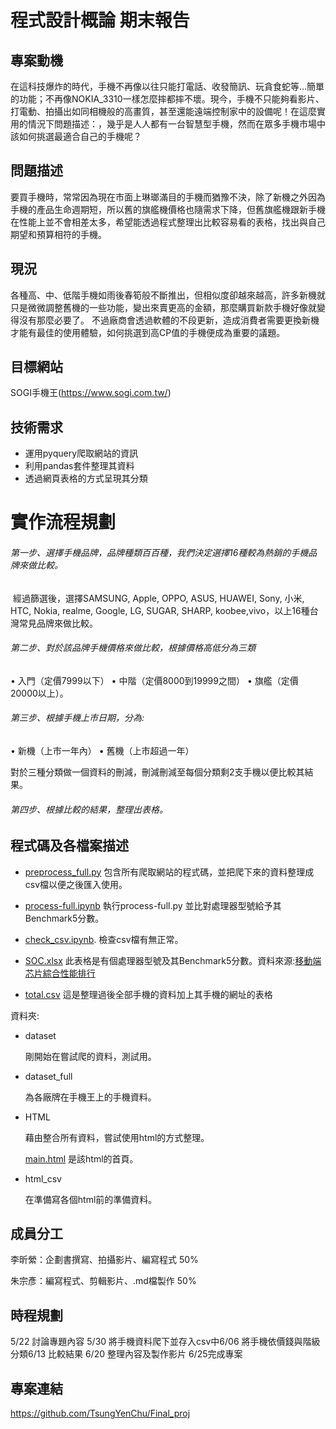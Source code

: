 # **程式設計概論**  期末報告

## 專案動機

在這科技爆炸的時代，手機不再像以往只能打電話、收發簡訊、玩貪食蛇等…簡單的功能；不再像NOKIA_3310一樣怎麼摔都摔不壞。現今，手機不只能夠看影片、打電動、拍攝出如同相機般的高畫質，甚至還能遠端控制家中的設備呢！在這麼實用的情況下問題描述：，幾乎是人人都有一台智慧型手機，然而在眾多手機市場中該如何挑選最適合自己的手機呢？

## 問題描述

要買手機時，常常因為現在市面上琳瑯滿目的手機而猶豫不決，除了新機之外因為手機的產品生命週期短，所以舊的旗艦機價格也隨需求下降，但舊旗艦機跟新手機在性能上並不會相差太多，希望能透過程式整理出比較容易看的表格，找出與自己期望和預算相符的手機。

## 現況

各種高、中、低階手機如雨後春筍般不斷推出，但相似度卻越來越高，許多新機就只是微微調整舊機的一些功能，變出來賣更高的金額，那麼購買新款手機好像就變得沒有那麼必要了。
不過廠商會透過軟體的不段更新，造成消費者需要更換新機才能有最佳的使用體驗，如何挑選到高CP值的手機便成為重要的議題。

## 目標網站

SOGI手機王(https://www.sogi.com.tw/)

## 技術需求

- 運用pyquery爬取網站的資訊
- 利用pandas套件整理其資料
- 透過網頁表格的方式呈現其分類

# 實作流程規劃

###### 第一步、選擇手機品牌，品牌種類百百種，我們決定選擇16種較為熱銷的手機品牌來做比較。

​	經過篩選後，選擇SAMSUNG, Apple, OPPO, ASUS, HUAWEI, Sony, 小米, HTC, Nokia, realme, Google, LG, SUGAR, SHARP, koobee,vivo，以上16種台灣常見品牌來做比較。

###### 第二步、對於該品牌手機價格來做比較，根據價格高低分為三類

•	入門（定價7999以下）
•	中階（定價8000到19999之間）
•	旗艦（定價20000以上）。

###### 第三步、根據手機上市日期，分為:

•	新機（上市一年內）
•	舊機（上市超過一年）

對於三種分類做一個資料的刪減，刪減刪減至每個分類剩2支手機以便比較其結果。

###### 第四步、根據比較的結果，整理出表格。

## 程式碼及各檔案描述

* [preprocess_full.py](./preprocess_full.py) 包含所有爬取網站的程式碼，並把爬下來的資料整理成csv檔以便之後匯入使用。

* [process-full.ipynb](./process-full.ipynb)  執行process-full.py 並比對處理器型號給予其Benchmark5分數。



* [check_csv.ipynb](./check_csv.ipynb). 檢查csv檔有無正常。
* [SOC.xlsx](./SOC.xlsx) 此表格是有個處理器型號及其Benchmark5分數。資料來源:[移動端芯片綜合性能排行](https://www.socpk.com/)
* [total.csv](./total.csv) 這是整理過後全部手機的資料加上其手機的網址的表格



資料夾:

- dataset

  剛開始在嘗試爬的資料，測試用。

- dataset_full

  為各廠牌在手機王上的手機資料。

- HTML

  藉由整合所有資料，嘗試使用html的方式整理。

  [main.html](./HTML/main.html) 是該html的首頁。

- html_csv

  在準備寫各個html前的準備資料。


## 成員分工
李昕縈：企劃書撰寫、拍攝影片、編寫程式 50%

朱宗彥：編寫程式、剪輯影片、.md檔製作 50%



## 時程規劃
5/22 討論專題內容
5/30 將手機資料爬下並存入csv中6/06 將手機依價錢與階級分類6/13 比較結果
6/20 整理內容及製作影片
6/25完成專案



## 專案連結

https://github.com/TsungYenChu/Final_proj